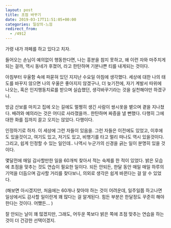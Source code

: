 ```yaml
---
layout: post
title: 초점 바꾸기
date: 2019-03-17T11:51:05+00:00
categories: 일상의-느낌
redirect_from:
  - /4912
---
```




가령 내가 까페를 하고 있다고 치자.

들어오는 손님이 예의없이 행동한다면, 나는 흥분을 참지 못하고, 왜 이런 자와 마주치게 되는 걸까, 역시 동네가 후졌어, 라고 한탄하며 기분나쁜 티를 내게되는 것이다.

아침부터 우울함 속에 파묻혀 있던 지지난 수요일 아침에 생각했다. 세상에 대한 나의 태도를 바꾸지 않으면 나의 우울은 좋아지지 않겠구나, 더 늦기전에, 자기 계발서 따위에 나오는, 혹은 인지행동치료를 받으며 실습했던, 생각바꾸기라는 것을 실천해야만 하겠구나.

방금 산보를 마치고 집에 오는 길에도 멀쩡히 생긴 사람이 쌍시옷을 뱉으며 곁을 지나쳤다. 배려와 예의라는 것은 어디로 사라졌을까.. 한탄하며 짜증을 낼 뻔했다. 다행히 그에 대한 화를 집까지 끌고 오지는 않았다. 다행이다.

인정하기로 하자. 이 세상에 그런 자들이 있음을. 그런 자들은 이전에도 있었고, 이후에도 있을것이고, 여기도 있고, 저기도 있고, 비행기를 타고 멀리 떠나도 역시 있을것이다. 그리고, 쉽게 인정할 수 있는 일인데.. 나역시 누군가의 신경을 긁는 일이 분명히 있을 것이다.

몇달전에 매일 감사할만한 일을 60개씩 찾아서 적는 숙제를 한 적이 있었다. 밝은 모습에 초점을 맞추는 것도 연습이 필요한 일이다. 되든 안되든, 한달 동안 매일 매일 하루의 기억을 더듬으며 감사할 거리를 찾다보니, 의외로 생각은 쉽게 바뀐다는 걸 알 수 있었다.

(해보면 아시겠지만, 처음에는 60개나 찾아야 하는 것이 어려운데, 일주일쯤 하고나면 일상에서도 감사할 일이란게 꽤 많다는 걸 알게된다. 힘든 부분은 한달정도 꾸준히 해야한다는 것이다. 어쨌든... )

잘 안되는 날이 꽤 많겠지만, 그래도, 어두운 쪽보다 밝은 쪽에 초점 맞추는 연습을 하는 것이 더 건강한 선택이겠지.


<div id=comments>
</div>
